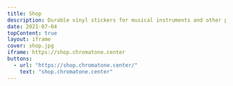 ```yaml
---
title: Shop
description: Durable vinyl stickers for musical instruments and other printed and printable music theory memos
date: 2021-07-04
topContent: true
layout: iframe
cover: shop.jpg
iframe: https://shop.chromatone.center
buttons:
  - url: "https://shop.chromatone.center/"
    text: "shop.chromatone.center"
---
```

